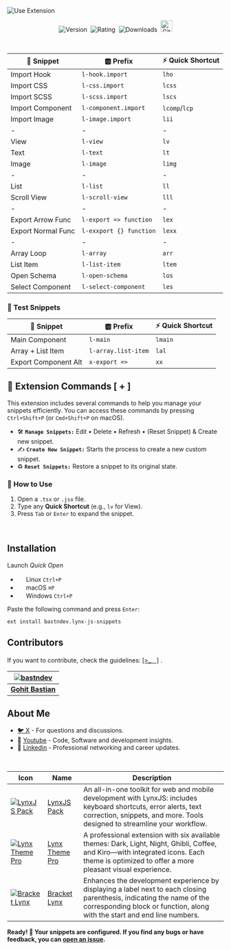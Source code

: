 ![Use Extension](https://raw.githubusercontent.com/bastndev/Lynxjs-Snippets.tsx/refs/heads/main/assets/gif/snippet-preview.gif)

<p align="center">
    <img src="https://vsmarketplacebadges.dev/version-short/bastndev.lynx-js-snippets.jpg?style=for-the-badge&colorA=0078ca&colorB=EEEEEE&color=000000&label=VERSION" alt="Version">&nbsp;
    <img src="https://vsmarketplacebadges.dev/rating-short/bastndev.lynx-js-snippets.jpg?style=for-the-badge&colorA=0078ca&colorB=EEEEEE&color=000000&label=Rating" alt="Rating">&nbsp;
    <img src="https://vsmarketplacebadges.dev/downloads-short/bastndev.lynx-js-snippets.jpg?style=for-the-badge&colorA=0078ca&colorB=EEEEEE&color=000000&label=Downloads" alt="Downloads">&nbsp;
    <a href="https://github.com/bastndev/Lynxjs-Snippets.tsx"><img src="https://raw.githubusercontent.com/bastndev/Lynxjs-Snippets.tsx/main/assets/images/star.png" width="26.6px" alt="Github Star ⭐️"></a>
</p>

</br>

| 🧩 Snippet         | 🆎 Prefix               | ⚡ Quick Shortcut |
| ------------------ | ----------------------- | ----------------- |
| Import Hook        | `l-hook.import`         | `lho`             |
| Import CSS         | `l-css.import`          | `lcss`            |
| Import SCSS        | `l-scss.import`         | `lscs`            |
| Import Component   | `l-component.import`    | `lcomp`/`lcp`     |
| Import Image       | `l-image.import`        | `lii`             |
| -                  | -                       | -                 |
| View               | `l-view`                | `lv`              |
| Text               | `l-text`                | `lt`              |
| Image              | `l-image`               | `limg`            |
| -                  | -                       | -                 |
| List               | `l-list`                | `ll`              |
| Scroll View        | `l-scroll-view`         | `lll`             |
| -                  | -                       | -                 |
| Export Arrow Func  | `l-export => function`  | `lex`             |
| Export Normal Func | `l-exxport {} function` | `lexx`            |
| -                  | -                       | -                 |
| Array Loop         | `l-array`               | `arr`             |
| List Item          | `l-list-item`           | `ltem`            |
| Open Schema        | `l-open-schema`         | `los`             |
| Select Component   | `l-select-component`    | `les`             |

### 🧪 Test Snippets

| 🧩 Snippet           | 🆎 Prefix           | ⚡ Quick Shortcut |
| -------------------- | ------------------- | ----------------- |
| Main Component       | `l-main`            | `lmain`           |
| Array + List Item    | `l-array.list-item` | `lal`             |
| Export Component Alt | `x-export =>`       | `xx`              |

## 🧩 Extension Commands [ + ]

This extension includes several commands to help you manage your snippets efficiently. You can access these commands by pressing `Ctrl+Shift+P` (or `Cmd+Shift+P` on macOS).

- 🛠️ **`Manage Snippets:`** Edit • Delete • Refresh • (Reset Snippet) & Create new snippet.
- ✍️ **`Create New Snippet:`** Starts the process to create a new custom snippet.
- ♻️ **`Reset Snippets:`** Restore a snippet to its original state.
<!-- - 🔄 **`Refresh Snippets:`** Reloads and updates your snippet collection to reflect the latest changes. -->

### 🚀 How to Use

1. Open a `.tsx` or `.jsx` file.
2. Type any **Quick Shortcut** (e.g., `lv` for View).
3. Press `Tab` or `Enter` to expand the snippet.

</br>

## Installation

Launch _Quick Open_

- <img src="https://www.kernel.org/theme/images/logos/favicon.png" width=16 height=16/> Linux `Ctrl+P`
- <img src="https://developer.apple.com/favicon.ico" width=16 height=16/> macOS `⌘P`
- <img src="https://www.microsoft.com/favicon.ico" width=16 height=16/> Windows `Ctrl+P`

Paste the following command and press `Enter`:

```
ext install bastndev.lynx-js-snippets
```

## Contributors

If you want to contribute, check the guidelines: [[>_ᅠ]](https://github.com/bastndev/Lynxjs-Snippets.tsx/blob/main/CONTRIBUTING.md) .

| [![bastndev](https://github.com/bastndev.png?size=100)](https://www.bastndev.com) |
| :-------------------------------------------------------------------------------: |
|                 **[Gohit Bastian](https://github.com/bastndev)**                  |

## About Me

- [🐦 X](https://twitter.com/bastndev) - For questions and discussions.
- 🔴 [Youtube](https://www.youtube.com/@bastndev?sub_confirmation=1) - Code, Software and development insights.
- 💼 [Linkedin](https://www.linkedin.com/in/bastndev) - Professional networking and career updates.

</br>

| Icon                                                                                                                                                                                                                                     | Name                                                     | Description                                                                                                                                                                                        |
| ---------------------------------------------------------------------------------------------------------------------------------------------------------------------------------------------------------------------------------------- | -------------------------------------------------------- | -------------------------------------------------------------------------------------------------------------------------------------------------------------------------------------------------- |
| [![LynxJS Pack](https://bastndev.gallerycdn.vsassets.io/extensions/bastndev/lynxjs-pack/0.1.8/1745206864969/Microsoft.VisualStudio.Services.Icons.Default)](https://marketplace.visualstudio.com/items?itemName=bastndev.lynxjs-pack)    | [LynxJS Pack](https://github.com/bastndev/LynxJs-Packge) | An all-in-one toolkit for web and mobile development with LynxJS: includes keyboard shortcuts, error alerts, text correction, snippets, and more. Tools designed to streamline your workflow.      |
| [![Lynx Theme Pro](https://bastndev.gallerycdn.vsassets.io/extensions/bastndev/lynx-theme/0.1.2/1744898058774/Microsoft.VisualStudio.Services.Icons.Default)](https://marketplace.visualstudio.com/items?itemName=bastndev.lynx-theme)   | [Lynx Theme Pro](https://github.com/bastndev/Lynx-Theme) | A professional extension with six available themes: Dark, Light, Night, Ghibli, Coffee, and Kiro—with integrated icons. Each theme is optimized to offer a more pleasant visual experience.        |
| [![Bracket Lynx](https://bastndev.gallerycdn.vsassets.io/extensions/bastndev/bracket-lynx/0.2.0/1748219628473/Microsoft.VisualStudio.Services.Icons.Default)](https://marketplace.visualstudio.com/items?itemName=bastndev.bracket-lynx) | [Bracket Lynx](https://github.com/bastndev/Bracket-Lynx) | Enhances the development experience by displaying a label next to each closing parenthesis, indicating the name of the corresponding block or function, along with the start and end line numbers. |

**Ready! 🚀 Your snippets are configured. If you find any bugs or have feedback, you can [open an issue](https://github.com/bastndev/Lynxjs-Snippets.tsx/issues).**
